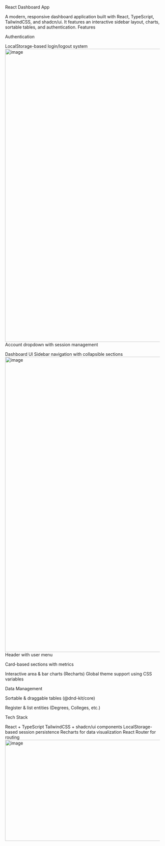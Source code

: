 React Dashboard App

A modern, responsive dashboard application built with React, TypeScript, TailwindCSS, and shadcn/ui.
It features an interactive sidebar layout, charts, sortable tables, and authentication.
 Features

Authentication

LocalStorage-based login/logout system
<img width="1914" height="952" alt="image" src="https://github.com/user-attachments/assets/17b9f227-e9c7-4e51-9c19-828e0d5143dd" />
Account dropdown with session management

Dashboard UI
Sidebar navigation with collapsible sections
<img width="1884" height="959" alt="image" src="https://github.com/user-attachments/assets/c44b0d8a-f629-4a2a-add9-510aeb797feb" />
Header with user menu

Card-based sections with metrics

Interactive area & bar charts (Recharts)
Global theme support using CSS variables


Data Management

Sortable & draggable tables (@dnd-kit/core)

Register & list entities (Degrees, Colleges, etc.)

Tech Stack

React + TypeScript
TailwindCSS + shadcn/ui components
LocalStorage-based session persistence
Recharts for data visualization
React Router for routing
<img width="665" height="328" alt="image" src="https://github.com/user-attachments/assets/10784ab1-6e5b-41f2-adf4-e1b66cc7bea0" />
